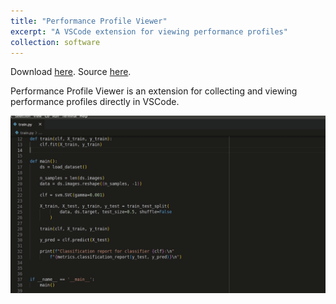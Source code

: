 ```yaml
---
title: "Performance Profile Viewer"
excerpt: "A VSCode extension for viewing performance profiles"
collection: software
---
```


Download [here](https://marketplace.visualstudio.com/items?itemName=danielnichols.performance-profile-viewer).
Source [here](https://github.com/Dando18/performance-profile-viewer-vscode).

Performance Profile Viewer is an extension for collecting and viewing performance profiles directly in VSCode.

![Profiler Viewer GIF](/images/opening-profile.gif)
